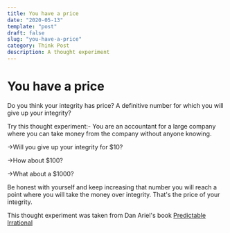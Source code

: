 ```yaml
---
title: You have a price
date: "2020-05-13"
template: "post"
draft: false
slug: "you-have-a-price"
category: Think Post
description: A thought experiment
---
```

# You have a price

Do you think your integrity has price? A definitive number for which you will give up your integrity?

Try this thought experiment:-
You are an accountant for a large company where you can take money from the company without anyone knowing.

->Will you give up your integrity for $10?

->How about $100?

->What about a $1000?

Be honest with yourself and keep increasing that number you will reach a point where you will take the money over integrity.
That's the price of your integrity.


This thought experiment was taken from Dan Ariel's book [Predictable Irrational](https://www.amazon.in/Predictably-Irrational-Hidden-Forces-Decisions/dp/0007368542/)